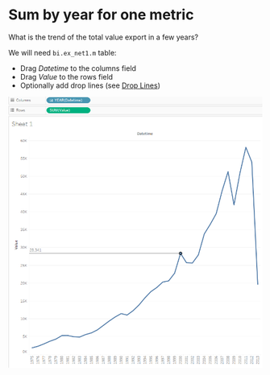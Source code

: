 # Sum by year for one metric

What is the trend of the total value export in a few years?

We will need `bi.ex_net1.m` table:

- Drag _Datetime_ to the columns field
- Drag _Value_ to the rows field
- Optionally add drop lines (see [Drop Lines](comparision_of_two_metrics_at_one_bar_graph.md/#drop-lines))

![](images/sum_by_year.png)